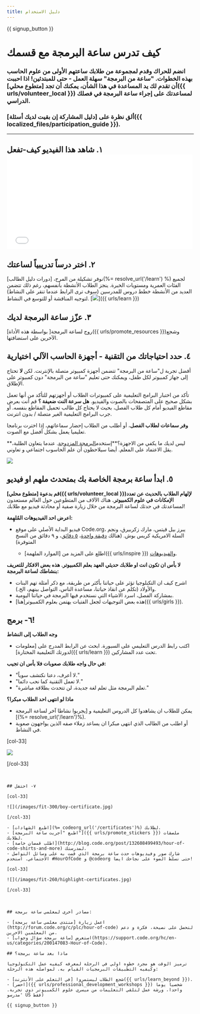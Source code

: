 ```yaml
---
title: دليل الاستخدام
---
```


{{ signup_button }}

# كيف تدرس ساعة البرمجة مع قسمك

### انضم للحراك وقدم لمجموعة من طلابك ساعتهم الأولى من علوم الحاسب بهذه الخطوات. "ساعة من البرمجة" سهلة العمل - حتى للمبتدئين! اذا احببت أن تقدم لك يد المساعدة في هذا الشأن، يمكنك أن تجد [متطوع محلي]({{ urls/volunteer_local }}) لمساعدتك على إجراء ساعة البرمجة في فصلك الدراسي.

### ألق نظرة على [دليل المشاركة إن بقيت لديك أسئلة]({{ localized_files/participation_guide }}).

* * *

## ١. شاهد هذا الفيديو كيف-تفعل <iframe width="500" height="255" src="//www.youtube.com/embed/SrnvvWDm73k" frameborder="0" allowfullscreen mark="crwd-mark"></iframe> 

## ٢. اختر درساً تدريبياً لساعتك

نوفر تشكيلة من المرح، [دورات دليل الطالب](%= resolve_url('/learn') %) لجميع الفئات العمرية ومستويات الخبرة. ينجز الطلاب الأنشطة بأنفسهم، رغم ذلك تتضمن العديد من الأنشطة خطط دروس للمدرسين (سوف ترى الرابط عندما تنقر على النشاط) لتوجيه المناقشة أو للتوسع في النشاط. [![](/images/fit-700/tutorials.png)]({{ urls/learn }})

## ٣. عزّز ساعة البرمجة لديك

روج لساعة البرمجة[ بواسطة هذه الأداة]({{ urls/promote_resources }})وشجع الآخرين على استضافتها.

## ٤. حدد احتياجاتك من التقنية - أجهزة الحاسب الآلي اختيارية

أفضل تجربة ل"ساعة من البرمجة" تتضمن أجهزة كمبيوتر متصلة بالإنترنت. لكن **لا** تحتاج إلى جهاز كمبيوتر لكل طفل، ويمكنك حتى تعليم "ساعة من البرمجة" دون كمبيوتر على الإطلاق.

تأكد من اختبار البرامج التعليمية على كمبيوترات الطلاب أو أجهزتهم للتأكد من أنها تعمل بشكل صحيح على المتصفحات بالصوت والفيديو. **هل سرعة النت ضعيفة ؟** قم أنت بعرض مقاطع الفيديو أمام كل طلاب الفصل، بحيث لا يحتاج كل طالب تحميل المقاطع بنفسه. أو جرب البرامج التعليمية الغير متصلة / بدون انترنت.

**وفر سماعات لطلاب الفصل**، أو أطلب من الطلاب إحضار سماعاتهم، إذا اخترت برنامجا تعليميا يعمل بشكل أفضل مع الصوت.

**ليس لديك ما يكفي من الاجهزة؟**إستخدم[البرمجة المزدوجة](https://www.youtube.com/watch?v=vgkahOzFH2Q). عندما يتعاون الطلبة، يقل الاعتماد على المعلم. أيضا سيلاحظون أن علم الحاسوب اجتماعي و تعاوني.

<img src="/images/fit-350/group_ipad.jpg" />

## ٥. ابدأ ساعة برمجة الخاصة بك بمتحدث ملهم او فيديو

**قم بدعوة [متطوع محلي]({{ urls/volunteer_local }})لإلهام الطلاب بالحديث عن تعدد الإمكانات في علوم الكمبيوتر.** هناك الآلاف من المتطوعين حول العالم مستعدون لمساعدتك في حدثك لساعة البرمجة من خلال زيارة صفية أو محادثة فيديو مع طلابك!

**اعرض احد الفيديوهات المُلهِمة:**

- فيديو البداية الأصلي على موقع Code.org، يبرز بيل قيتس، مارك زكربيرق، ونجم السلة الامريكية كريس بوش. (هنالك [دقيقة واحدة](https://www.youtube.com/watch?v=qYZF6oIZtfc)، [٥ دقائق](https://www.youtube.com/watch?v=nKIu9yen5nc)، و ٩ دقائق من النسخ المتوفرة)</li> 
    
    - اطلع على المزيد من [الموارد الملهمة]({{ urls/inspire }}) و[الفيديوهات](https://www.youtube.com/playlist?list=PLzdnOPI1iJNfpD8i4Sx7U0y2MccnrNZuP).</ul> 
    
    **لا بأس ان تكون انت او طلابك حديثي العهد بعلم الكمبيوتر. هذه بعض الافكار للتعريف بنشاطك لساعة البرمجة:**
    
    - اشرح كيف ان التكنلوجيا تؤثر على حياتنا بأكثر من طريقة، مع ذكر أمثلة تهم البنات والأولاد (تكلم عن انقاذ حياتنا، مساعدة الناس، التواصل بينهم، الخ.).
    - بمشاركة الفصل، اسرد الاشياء التي نستخدم فيها البرمجة في حياتنا اليومية.
    - هذه بعض التوجيهات لجعل الفتيات يهتمن بعلوم الكمبيوتر[هنا]({{ urls/girls }}).
    
    ## ٦- برمج!
    
    **وجه الطلاب إلى النشاط**
    
    - اكتب رابط الدرس التعليمي على السبورة. ابحث عن الرابط المدرج على [معلومات لدورتك التعليمية المختارة]({{ urls/learn }}) تحت عدد المشاركين.
    
    **في حال واجه طلابك صعوبات فلا بأس ان تجيب:**
    
    - "لا أعرف، دعنا نكتشف سوياً."
    - "لا تعمل التقنية كما نحب دائما."
    - "تعلم البرمجة مثل تعلم لغة جديدة، لن تتحدث بطلاقة مباشرة."
    
    **ماذا لو انتهى احد الطلاب مبكرا؟**
    
    - يمكن للطلاب ان يشاهدوا كل الدروس التعليمية و [يجربوا نشاطا آخر لساعة البرمجة ](%= resolve_url('/learn')%).
    - أو اطلب من الطالب الذي انتهى مبكرا ان يساعد زملاء صفه الذين يواجهون صعوبة في النشاط.
    
    [col-33]
    
    ![](/images/fit-250/highschoolgirls.jpeg)
    
    [/col-33]

<p style="clear:both">&nbsp;</p>

    
    ## ٧- احتفل
    
    [col-33]
    
    ![](/images/fit-300/boy-certificate.jpg)
    
    [/col-33]
    
    - [اطبع الشهادات](%= codeorg_url('/certificates')%) لطلابك.
    - [اطبع "أجريت ساعة البرمجة"]({{ urls/promote_stickers }}) ملصقات لطلابك.
    - [اطلب قمصان خاصة](http://blog.code.org/post/132608499493/hour-of-code-shirts-and-more) لمدرستك.
    - شارك صور وفيديوهات حدث ساعة برمجة الذي قمت به على وسائل التواصل الاجتماعي. استخدم #HourOfCode و @codeorg حتى نسلط الضوء على نجاحك ايضا!
    
    [col-33]
    
    ![](/images/fit-260/highlight-certificates.jpg)
    
    [/col-33]

<p style="clear:both">&nbsp;</p>

    
    ## مصادر أخرى لمعلمي ساعة برمجة:
    
    - اعمل زيارة [منتدى معلمي ساعة برمجة](http://forum.code.org/c/plc/hour-of-code) لتحصل على نصيحة، فكرة و دعم من المعلمين الاخرين.
    - استعرض [ساعة برمجة سؤال وجواب](https://support.code.org/hc/en-us/categories/200147083-Hour-of-Code).
    
    ## ماذا بعد ساعة برمجة؟
    
    ترميز الوقت هو مجرد خطوه اولي في الرحلة لمعرفه كيفيه عمل التكنولوجيا وكيفيه التطبيقات البرمجيات القيام به. لمواصله هذه الرحلة:
    
    - شجع الطلاب ليستمروا [في التعلم على الأنترنت]({{ urls/learn_beyond }}).
    - [احضر]({{ urls/professional_development_workshops }}) شخصيا يوما واحدا، ورشة عمل لتلقي التعليمات من ميسري علوم الكمبيوتر ذوي تجربة. 'مدرسو US فقط)
    
    {{ signup_button }}